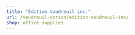 ```yaml
---
title: "Édition Vaudreuil inc."
url: /vaudreuil-dorion/edition-vaudreuil-inc/
shop: office supplies
---
```

